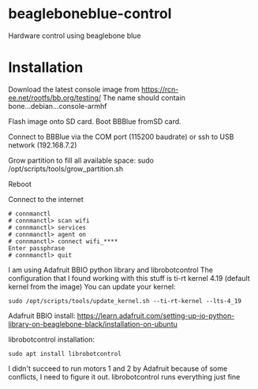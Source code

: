 # beagleboneblue-control
Hardware control using beaglebone blue

# Installation

Download the latest console image from https://rcn-ee.net/rootfs/bb.org/testing/
The name should contain bone...debian...console-armhf

Flash image onto SD card.
Boot BBBlue fromSD card.

Connect to BBBlue via the COM port (115200 baudrate) or ssh to USB network (192.168.7.2)

Grow partition to fill all available space:
sudo /opt/scripts/tools/grow_partition.sh

Reboot

Connect to the internet

```
# connmanctl
# connmanctl> scan wifi
# connmanctl> services
# connmanctl> agent on
# connmanctl> connect wifi_****
Enter passphrase
# connmanctl> quit
```

I am using Adafruit BBIO python library and librobotcontrol
The configuration that I found working with this stuff is ti-rt kernel 4.19 (default kernel from the image)
You can update your kernel:
```
sudo /opt/scripts/tools/update_kernel.sh --ti-rt-kernel --lts-4_19
```

Adafruit BBIO install:
https://learn.adafruit.com/setting-up-io-python-library-on-beaglebone-black/installation-on-ubuntu

librobotcontrol installation:
```
sudo apt install librobotcontrol
```

I didn't succeed to run motors 1 and 2 by Adafruit because of some conflicts, I need to figure it out.
librobotcontrol runs everything just fine
